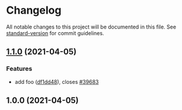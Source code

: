 # Changelog

All notable changes to this project will be documented in this file. See [standard-version](https://github.com/conventional-changelog/standard-version) for commit guidelines.

## [1.1.0](https://github.com/pedroadame/roma/compare/v1.0.0...v1.1.0) (2021-04-05)


### Features

* add foo ([df1dd48](https://github.com/pedroadame/roma/commit/df1dd4830c24f608bb7f1a3ba20e3977c5d793c9)), closes [#39683](https://github.com/pedroadame/roma/issues/39683)

## 1.0.0 (2021-04-05)
